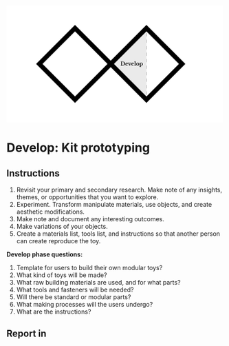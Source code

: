 ![Double Diamond Develop Phase graphic](/assets/dd-process-develop-1200px@2x.png)

# Develop: Kit prototyping

## Instructions

1. Revisit your primary and secondary research. Make note of any insights, themes, or opportunities that you want to explore.
2. Experiment. Transform manipulate materials, use objects, and create aesthetic modifications.
3. Make note and document any interesting outcomes.
4. Make variations of your objects.
5. Create a materials list, tools list, and instructions so that another person can create reproduce the toy.

**Develop phase questions:**

1. Template for users to build their own modular toys?
2. What kind of toys will be made?
3. What raw building materials are used, and for what parts?
4. What tools and fasteners will be needed?
5. Will there be standard or modular parts?
6. What making processes will the users undergo?
7. What are the instructions?

## Report in